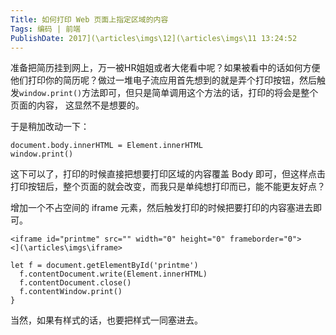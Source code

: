 ```yaml
---
Title: 如何打印 Web 页面上指定区域的内容 
Tags: 编码 | 前端 
PublishDate: 2017](\articles\imgs\12](\articles\imgs\11 13:24:52 
---
```


准备把简历挂到网上，万一被HR姐姐或者大佬看中呢？如果被看中的话如何方便他们打印你的简历呢？做过一堆电子流应用首先想到的就是弄个打印按钮，然后触发`window.print()`方法即可，但只是简单调用这个方法的话，打印的将会是整个页面的内容， 这显然不是想要的。

于是稍加改动一下：
```
document.body.innerHTML = Element.innerHTML
window.print()
```
这下可以了，打印的时候直接把想要打印区域的内容覆盖 Body 即可，但这样点击打印按钮后，整个页面的就会改变，而我只是单纯想打印而已，能不能更友好点？

增加一个不占空间的 iframe 元素，然后触发打印的时候把要打印的内容塞进去即可。
```
<iframe id="printme" src="" width="0" height="0" frameborder="0">
<](\articles\imgs\iframe>

let f = document.getElementById('printme')
  f.contentDocument.write(Element.innerHTML)
  f.contentDocument.close()
  f.contentWindow.print()
}
```
当然，如果有样式的话，也要把样式一同塞进去。
    